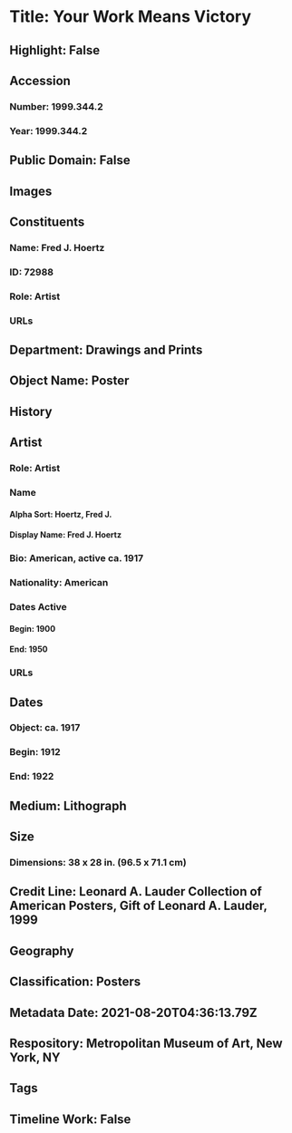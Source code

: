# Title: Your Work Means Victory
## Highlight: False
## Accession
### Number: 1999.344.2
### Year: 1999.344.2
## Public Domain: False
## Images
## Constituents
### Name: Fred J. Hoertz
### ID: 72988
### Role: Artist
### URLs
## Department: Drawings and Prints
## Object Name: Poster
## History
## Artist
### Role: Artist
### Name
#### Alpha Sort: Hoertz, Fred J.
#### Display Name: Fred J. Hoertz
### Bio: American, active ca. 1917
### Nationality: American
### Dates Active
#### Begin: 1900
#### End: 1950
### URLs
## Dates
### Object: ca. 1917
### Begin: 1912
### End: 1922
## Medium: Lithograph
## Size
### Dimensions: 38 x 28 in.  (96.5 x 71.1 cm)
## Credit Line: Leonard A. Lauder Collection of American Posters, Gift of Leonard A. Lauder, 1999
## Geography
## Classification: Posters
## Metadata Date: 2021-08-20T04:36:13.79Z
## Respository: Metropolitan Museum of Art, New York, NY
## Tags
## Timeline Work: False